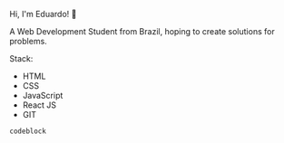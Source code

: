 Hi, I'm Eduardo! :wave:

A Web Development Student from Brazil, hoping to create solutions for problems.

Stack:
- HTML
- CSS
- JavaScript
- React JS  
- GIT           
```
codeblock
```
<!---
eparraga95/eparraga95 is a ✨ special ✨ repository because its `README.md` (this file) appears on your GitHub profile.
You can click the Preview link to take a look at your changes.
--->

